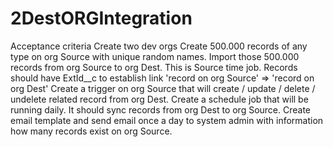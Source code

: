 # 2DestORGIntegration

Acceptance criteria
 Create two dev orgs
 Create 500.000 records of any type on org Source with unique random names.
 Import those 500.000 records from org Source to org Dest. This is Source time job. Records should have ExtId__c to establish link 'record on org Source' => 'record on org Dest'
 Create a trigger on org Source that will create / update / delete / undelete related record from org Dest.
 Create a schedule job that will be running daily. It should sync records from org Dest to org Source.
 Create email template and send email once a day to system admin with information how many records exist on org Source.